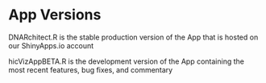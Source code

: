 # App Versions

DNARchitect.R is the stable production version of the App that is hosted on our ShinyApps.io account

hicVizAppBETA.R is the development version of the App containing the most recent features, bug fixes, and commentary
